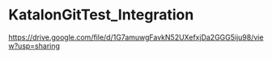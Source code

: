 # KatalonGitTest_Integration


https://drive.google.com/file/d/1G7amuwgFavkN52UXefxjDa2GGG5iju98/view?usp=sharing

